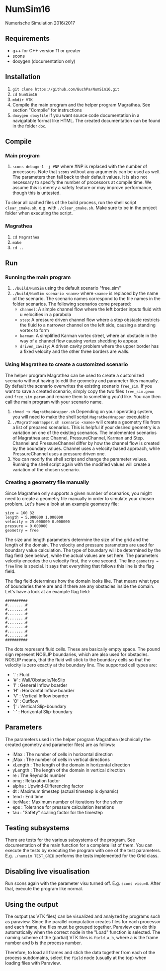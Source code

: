 # NumSim16
Numerische Simulation 2016/2017

## Requirements
* g++ for C++ version 11 or greater
* scons
* doxygen (documentation only)

## Installation
1. ```git clone https://github.com/BuchPa/NumSim16.git```
2. ```cd NumSim16```
3. ```mkdir VTK```
4. Compile the main program and the helper program Magrathea. See section "Compile" for instructions
5. ```doxygen doxyfile``` if you want source code documentation in a navigatable format like HTML. The created documentation can be found in the folder ```doc```.

## Compile
### Main program
1. ```scons debug=-1 -j #NP``` where #NP is replaced with the number of processors. Note that ```scons``` without any arguments can be used as well. The parameters then fall back to their default values. It is also not necessary to specify the number of processors at compile time. We assume this is merely a safety feature or may improve performance, though this is untested.

To clear all cached files of the build process, run the shell script ```clear_cmake.sh```, e.g. with ```./clear_cmake.sh```. Make sure to be in the project folder when executing the script.

### Magrathea
1. ```cd Magrathea```
2. ```make```
3. ```cd ..```

## Run
### Running the main program
1. ```./build/NumSim``` using the default scenario "free_sim"
2. ```./build/NumSim scenario <name>``` where ```<name>``` is replaced by the name of the scenario. The scenario names correspond to the file names in the folder scenarios. The following scenarios come prepared:
    * ```channel```: A simple channel flow where the left border inputs fluid with u velocities in a parabola
    * ```step```: A pressure driven channel flow where a step obstacle restricts the fluid to a narrower channel
        on the left side, causing a standing vortex to form
    * ```karman```: A simplified Karman vortex street, where an obstacle in the way of a channel flow causing vortex
        shedding to appear.
    * ```driven_cavity```: A driven cavity problem where the upper border has a fixed velocity and the other three
        borders are walls.

### Using Magrathea to create a customized scenario
The helper program Magrathea can be used to create a customized scenario without having to edit the geometry and parameter files manually. By default the scenario overwrites the existing scenario ```free_sim```. If you want to save a created scenario, simply copy the two files ```free_sim.geom``` and ```free_sim.param``` and rename them to something you'd like. You can then call the main program with your scenario name.

1. ```chmod +x MagratheaWrapper.sh``` Depending on your operating system, you will need to make the shell script ```MagratheaWrapper``` executable
2. ```./MagratheaWrapper.sh scenario <name>``` will create a geometry file from a list of prepared scenarios. This is helpful if your desired geometry is a variation on one of the existing scenarios. The implemented scenarios of Magrathea are: Channel, PressureChannel, Karman and Step. Channel and PressureChannel differ by how the channel flow is created by the boundary values. Channel uses a velocity based approach, while PressureChannel uses a pressure driven one.
3. You can modify the shell script and change the parameter values. Running the shell script again with the modified values will create a variation of the chosen scenario.

### Creating a geometry file manually
Since Magrathea only supports a given number of scenarios, you might need to create a geometry file manually in order to simulate your chosen problem. Let's have a look at an example geometry file:

```
size = 160 32
length = 5.000000 1.000000
velocity = 25.000000 0.000000
pressure = 0.000000
geometry = free
```

The size and length parameters determine the size of the grid and the length of the domain. The velocity and pressure parameters are used for boundary value calculation. The type of boundary will be determined by the flag field (see below), while the actual values are set here. The parameters velocity encodes the u velocity first, the v one second. The line ```geometry = free``` line is special. It says that everything that follows this line is the flag field.

The flag field determines how the domain looks like. That means what type of boundaries there are and if there are any obstacles inside the domain. Let's have a look at an example flag field:

```
##########
#........#
#........#
#........#
#........#
#........#
#........#
#........#
#........#
##########
```

The dots represent fluid cells. These are basically empty space. The pound sign represent NOSLIP boundaries, which are also used for obstacles. NOSLIP means, that the fluid will stick to the boundary cells so that the velocity is zero exactly at the boundary line. The supported cell types are:
* '.' : Fluid
* '#' : Wall/Obstacle/NoSlip
* 'I' : General Inflow boarder
* 'H' : Horizontal Inflow boarder
* 'V' : Vertical Inflow boarder
* 'O' : Outflow
* '|' : Vertical Slip-boundary
* '-' : Horizontal Slip-boundary

## Parameters
The parameters used in the helper program Magrathea (technically the created geometry and parameter files) are as follows:
* iMax : The number of cells in horizontal direction
* jMax : The number of cells in vertical directions
* xLength : The length of the domain in horizontal direction
* yLength : The length of the domain in vertical direction
* re : The Reynolds number
* omg : Relaxation factor
* alpha : Upwind-Differencing factor
* dt : Maximum timestep (actual timestep is dynamic)
* tend : End time
* iterMax : Maximum number of iterations for the solver
* eps : Tolerance for pressure calculation iterations
* tau : "Safety" scaling factor for the timestep

## Testing subsystems
There are tests for the various subsystems of the program. See documentation of the main function for a complete list of them. You can execute the tests by executing the program with one of the test parameters. E.g. ```./numsim TEST_GRID``` performs the tests implemented for the Grid class.

## Disabling live visualisation
Run scons again with the parameter visu turned off. E.g. ```scons visu=0```. After that, execute the program like normal.

## Using the output
The output (as VTK files) can be visualized and analyzed by programs such as paraview. Since the parallel computation creates files for each processor and each frame, the files must be grouped together. Paraview can do this automatically when the correct node in the "Load" function is selected. The naming scheme of the (partial) VTK files is ```field_a_b```, where a is the frame number and b is the process number.

Therefore, to load all frames and stich the data together from each of the process subdomains, select the ```field``` node (usually at the top) when loading files with Paraview.

